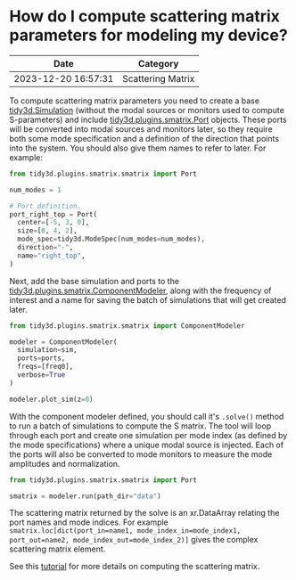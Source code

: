 # How do I compute scattering matrix parameters for modeling my device?

| Date       | Category    |
|------------|-------------|
| 2023-12-20 16:57:31 | Scattering Matrix |


To compute scattering matrix parameters you need to create a base [tidy3d.Simulation](https://docs.flexcompute.com/projects/tidy3d/en/latest/api/_autosummary/tidy3d.Simulation.html) (without the modal sources or monitors used to compute S-parameters) and include [tidy3d.plugins.smatrix.Port](https://docs.flexcompute.com/projects/tidy3d/en/latest/api/_autosummary/tidy3d.plugins.smatrix.Port.html) objects. These ports will be converted into modal sources  and monitors later, so they require both some mode specification and a definition of the direction that points into the system. You should also give them names to refer to later. For example:



```python
from tidy3d.plugins.smatrix.smatrix import Port

num_modes = 1

# Port definition.
port_right_top = Port(
  center=[-5, 3, 0],
  size=[0, 4, 2],
  mode_spec=tidy3d.ModeSpec(num_modes=num_modes),
  direction="-",
  name="right_top",
)

```





Next, add the base simulation and ports to the [tidy3d.plugins.smatrix.ComponentModeler](https://docs.flexcompute.com/projects/tidy3d/en/latest/api/_autosummary/tidy3d.plugins.smatrix.ComponentModeler.html), along with the frequency of interest and a name for saving the batch of simulations that will get created later.



```python
from tidy3d.plugins.smatrix.smatrix import ComponentModeler

modeler = ComponentModeler(
  simulation=sim,
  ports=ports,
  freqs=[freq0],
  verbose=True
)

modeler.plot_sim(z=0)

```





With the component modeler defined, you should call it's `.solve()` method to run a batch of simulations to compute the S matrix. The tool will loop through each port and create one simulation per mode index (as defined by the mode specifications) where a unique modal source is injected. Each of the ports will also be converted to mode monitors to measure the mode amplitudes and normalization.



```python
from tidy3d.plugins.smatrix.smatrix import Port

smatrix = modeler.run(path_dir="data")

```





The scattering matrix returned by the solve is an xr.DataArray relating the port names and mode indices. For example `smatrix.loc[dict(port_in=name1, mode_index_in=mode_index1, port_out=name2, mode_index_out=mode_index_2)]` gives the complex scattering matrix element.

See this [tutorial](https://www.flexcompute.com/tidy3d/examples/notebooks/SMatrix/) for more details on computing the scattering matrix.